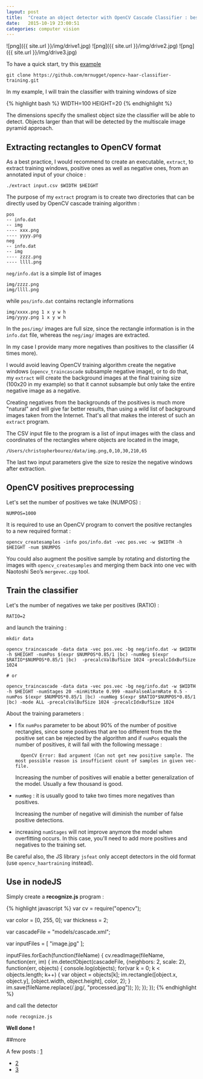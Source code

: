 ```yaml
---
layout: post
title:  "Create an object detector with OpenCV Cascade Classifier : best practice and tutorial"
date:   2015-10-19 23:00:51
categories: computer vision
---
```


![png]({{ site.url }}/img/drive1.jpg)
![png]({{ site.url }}/img/drive2.jpg)
![png]({{ site.url }}/img/drive3.jpg)

To have a quick start, try this [example](https://github.com/mrnugget/opencv-haar-classifier-training)

    git clone https://github.com/mrnugget/opencv-haar-classifier-training.git

In my example, I will train the classifier with training windows of size

{% highlight bash %}
WIDTH=100
HEIGHT=20
{% endhighlight %}

The dimensions specify the smallest object size the classifier will be able to detect. Objects larger than that will be detected by the multiscale image pyramid approach.

## Extracting rectangles to OpenCV format

As a best practice, I would recommend to create an executable, `extract`, to extract training windows, positive ones as well as negative ones, from an annotated input of your choice :

    ./extract input.csv $WIDTH $HEIGHT


The purpose of my `extract` program is to create two directories that can be directly used by OpenCV cascade training algorithm :

    pos
    -- info.dat
    -- img
    ---- xxx.png
    ---- yyyy.png
    neg
    -- info.dat
    -- img
    ---- zzzz.png
    ---- llll.png

`neg/info.dat` is a simple list of images

    img/zzzz.png
    img/llll.png

while `pos/info.dat` contains rectangle informations

    img/xxxx.png 1 x y w h
    img/yyyy.png 1 x y w h

In the `pos/img/` images are full size, since the rectangle information is in the `info.dat` file, whereas the `neg/img/` images are extracted.

In my case I provide many more negatives than positives to the classifier  (4 times more).

I would avoid leaving OpenCV training algorithm create the negative windows (`opencv_traincascade` subsample negative image), or to do that, my `extract` will create the background images at the final training size (100x20 in my example) so that it cannot subsample but only take the entire negative image as a negative.

Creating negatives from the backgrounds of the positives is much more "natural" and will give far better results, than using a wild list of background images taken from the Internet. That's all that makes the interest of such an `extract` program.



The CSV input file to the program is a list of input images with the class and coordinates of the rectangles where objects are located in the image,

    /Users/christopherbourez/data/img.png,0,10,30,210,65

The last two input parameters give the size to resize the negative windows after extraction.


## OpenCV positives preprocessing

Let's set the number of positives we take (NUMPOS) :

    NUMPOS=1000

It is required to use an OpenCV program to convert the positive rectangles to a new required format :

    opencv_createsamples -info pos/info.dat -vec pos.vec -w $WIDTH -h $HEIGHT -num $NUMPOS

You could also augment the positive sample by rotating and distorting the images with `opencv_createsamples` and merging them back into one vec with Naotoshi Seo’s `mergevec.cpp` tool.


## Train the classifier

Let's the number of negatives we take per positives (RATIO) :

    RATIO=2

and launch the training :

    mkdir data

    opencv_traincascade -data data -vec pos.vec -bg neg/info.dat -w $WIDTH -h $HEIGHT -numPos $(expr $NUMPOS*0.85/1 |bc) -numNeg $(expr $RATIO*$NUMPOS*0.85/1 |bc)  -precalcValBufSize 1024 -precalcIdxBufSize 1024

    # or

    opencv_traincascade -data data -vec pos.vec -bg neg/info.dat -w $WIDTH -h $HEIGHT -numStages 20 -minHitRate 0.999 -maxFalseAlarmRate 0.5 -numPos $(expr $NUMPOS*0.85/1 |bc) -numNeg $(expr $RATIO*$NUMPOS*0.85/1 |bc) -mode ALL -precalcValBufSize 1024 -precalcIdxBufSize 1024




About the training parameters :

- I fix `numPos` parameter to be about 90% of the number of positive rectangles, since some positives that are too different from the the positive set can be rejected by the algorithm and if `numPos` equals the number of positives, it will fail with the following message :

        OpenCV Error: Bad argument (Can not get new positive sample. The most possible reason is insufficient count of samples in given vec-file.

    Increasing the number of positives will enable a better generalization of the model. Usually a few thousand is good.

- `numNeg` : it is usually good to take two times more negatives than positives.

    Increasing the number of negative will diminish the number of false positive detections.

- increasing `numStages` will not improve anymore the model when overfitting occurs. In this case, you'll need to add more positives and negatives to the training set.

Be careful also, the JS library `jsfeat` only accept detectors in the old format (use `opencv_haartraining` instead).


## Use in nodeJS

Simply create a **recognize.js** program :

{% highlight javascript %}
var cv = require("opencv");

var color = [0, 255, 0];
var thickness = 2;

var cascadeFile = "models/cascade.xml";

var inputFiles = [ "image.jpg" ];

inputFiles.forEach(function(fileName) {
  cv.readImage(fileName, function(err, im) {
    im.detectObject(cascadeFile, {neighbors: 2, scale: 2}, function(err, objects) {
      console.log(objects);
      for(var k = 0; k < objects.length; k++) {
        var object = objects[k];
        im.rectangle([object.x, object.y], [object.width, object.height], color, 2);
      }
      im.save(fileName.replace(/.jpg/, "processed.jpg"));
    });
  });
});
{% endhighlight %}

and call the detector

    node recognize.js

**Well done !**

##more

A few posts : [1](http://coding-robin.de/2013/07/22/train-your-own-opencv-haar-classifier.html)
- [2](http://note.sonots.com/SciSoftware/haartraining.html)
- [3](http://opencvuser.blogspot.be/2011/08/creating-haar-cascade-classifier-aka.html)
